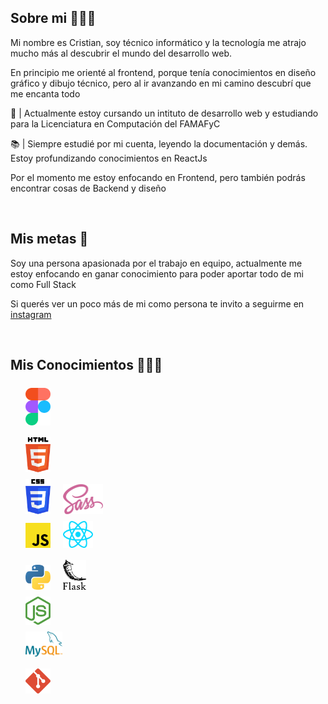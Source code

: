 <!-- <header
  style="padding-bottom: 16px; display: flex; flex-direction: row; justify-content: space-between;"
>

<div style="padding: 16px 8px; width: 500px;">
  <h1>Cristian Sosa G.</h1>

  <p style="font-size: 16px;">
    Soy un frontend developer, sin embargo encontraras algunos repos de diseño y backend también
  </p>
</div>

</header> -->


## Sobre mi 🙆🏽‍♂️

Mi nombre es Cristian, soy técnico informático y la tecnología me atrajo mucho más al descubrir el mundo del desarrollo web.

En principio me orienté al frontend, porque tenía conocimientos en diseño gráfico y dibujo técnico, pero al ir avanzando en mi camino descubrí que me encanta todo

📙 | Actualmente estoy cursando un intituto de desarrollo web y estudiando para la Licenciatura en Computación del FAMAFyC

📚 | Siempre estudié por mi cuenta, leyendo la documentación y demás. Estoy profundizando conocimientos en ReactJs

Por el momento me estoy enfocando en Frontend, pero también podrás encontrar cosas de Backend y diseño

<br /> 

## Mis metas 🎯

Soy una persona apasionada por el trabajo en equipo, actualmente me estoy enfocando en ganar conocimiento para poder aportar todo de mi como Full Stack

Si querés ver un poco más de mi como persona te invito a seguirme en [instagram](https://www.instagram.com/crisg.sosa/ "Perfil de Instagram")

<br />

## Mis Conocimientos 👨🏽‍🎓


<ul style="margin-top: 24px; list-style: none; display: flex; flex-direction: column; gap: 8px;">  
  <li><img src="./icons/figma-logo.svg" width="40px"></li>
</ul>

<ul style="margin-top: 16px; list-style: none; display: flex; flex-direction: column; gap: 8px;">
  <li><img src="./icons/html-logo.svg" width="40px"></li>
  
  <li>
    <img src="./icons/css-logo.svg" width="40px">
    <img src="./icons/sass-logo.svg" height="48px" style="margin-left: 16px;">
  </li>

  <li>
    <img src="./icons/javascript-logo.svg" width="40px">
    <img src="./icons/reactjs-logo.svg" width="48px" style="margin-left: 16px;">
  </li>

</ul>

<ul style="margin-top: 16px; list-style: none; display: flex; flex-direction: column; gap: 8px;">
  <li>
    <img src="./icons/python-logo.svg" width="40px">
    <img src="./icons/flask-logo.svg" height="48px" style="margin-left: 16px;">
  </li>
  
  <li><img src="./icons/nodejs-logo.svg" width="40px"></li>

  <li>
    <img src="./icons/mysql-logo.svg" height="40px">
  </li>

</ul>

<ul style="margin-top: 16px; list-style: none; display: flex; flex-direction: column; gap: 8px;">
  <li><img src="./icons/git-logo.svg" width="40px"></li>

</ul>
